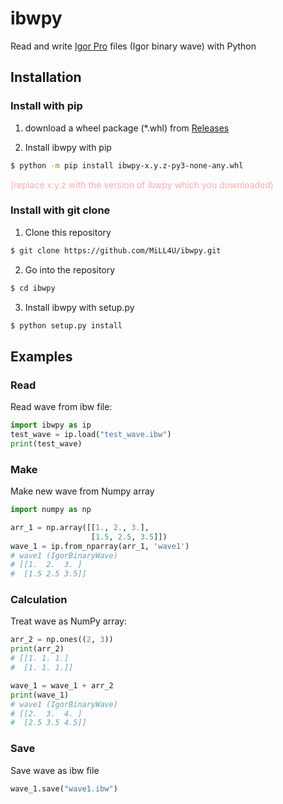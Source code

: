 # ibwpy
Read and write [Igor Pro](https://www.wavemetrics.com/) files (Igor binary wave) with Python

## Installation
### Install with pip
1. download a wheel package (*.whl) from [Releases](https://github.com/MiLL4U/ibwpy/releases)

2. Install ibwpy with pip
```bash
$ python -m pip install ibwpy-x.y.z-py3-none-any.whl
```
<span style="color: #FFAAAA">(replace x.y.z with the version of ibwpy which you downloaded)</span>

### Install with git clone
1. Clone this repository

```bash
$ git clone https://github.com/MiLL4U/ibwpy.git
```

2. Go into the repository

```bash
$ cd ibwpy
```

3. Install ibwpy with setup.py

```bash
$ python setup.py install
```

## Examples
### Read
Read wave from ibw file:
```python
import ibwpy as ip
test_wave = ip.load("test_wave.ibw")
print(test_wave)
```

### Make
Make new wave from Numpy array
```python
import numpy as np

arr_1 = np.array([[1., 2., 3.],
                  [1.5, 2.5, 3.5]])
wave_1 = ip.from_nparray(arr_1, 'wave1')
# wave1 (IgorBinaryWave)
# [[1.  2.  3. ]
#  [1.5 2.5 3.5]]
```

### Calculation
Treat wave as NumPy array:
```python
arr_2 = np.ones((2, 3))
print(arr_2)
# [[1. 1. 1.]
#  [1. 1. 1.]]

wave_1 = wave_1 + arr_2
print(wave_1)
# wave1 (IgorBinaryWave)
# [[2.  3.  4. ]
#  [2.5 3.5 4.5]]
```

### Save
Save wave as ibw file
```python
wave_1.save("wave1.ibw")
```